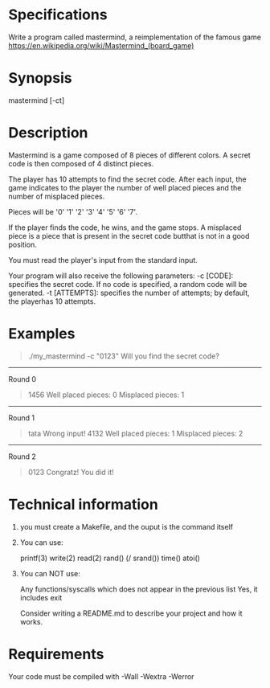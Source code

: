 # Specifications
Write a program called mastermind, a reimplementation of the famous game https://en.wikipedia.org/wiki/Mastermind_(board_game)

# Synopsis
mastermind [-ct]

# Description
Mastermind is a game composed of 8 pieces of different colors.
A secret code is then composed of 4 distinct pieces.

The player has 10 attempts to find the secret code.
After each input, the game indicates to the player the number of well placed pieces and the number of misplaced pieces.

Pieces will be '0' '1' '2' '3' '4' '5' '6' '7'.

If the player finds the code, he wins, and the game stops.
A misplaced piece is a piece that is present in the secret code butthat is not in a good position.

You must read the player's input from the standard input.

Your program will also receive the following parameters:
-c [CODE]: specifies the secret code. If no code is specified, a random code will be generated.
-t [ATTEMPTS]: specifies the number of attempts; by default, the playerhas 10 attempts.

# Examples
>./my_mastermind -c "0123"
Will you find the secret code?
---
Round 0
>1456
Well placed pieces: 0
Misplaced pieces: 1
---
Round 1
>tata
Wrong input!
>4132
Well placed pieces: 1
Misplaced pieces: 2
---
Round 2
>0123
Congratz! You did it!

# Technical information
1. you must create a Makefile, and the ouput is the command itself
2. You can use:

    printf(3)
    write(2)
    read(2)
    rand() (/ srand())
    time()
    atoi()

3. You can NOT use:

   Any functions/syscalls which does not appear in the previous list
   Yes, it includes exit

   Consider writing a README.md to describe your project and how it works.
   
# Requirements
Your code must be compiled with -Wall -Wextra -Werror

